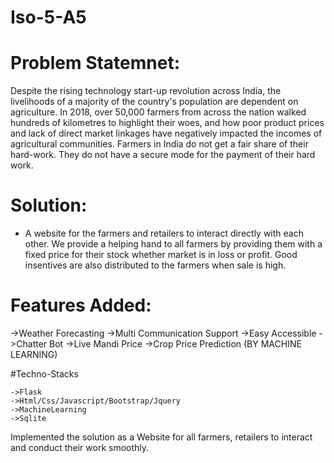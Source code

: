 # Iso-5-A5

# Problem Statemnet:
Despite the rising technology start-up revolution across India, the livelihoods of a majority of the country's population are dependent on agriculture. In 2018, over 50,000 farmers from across the nation walked hundreds of kilometres to highlight their woes, and how poor product prices and lack of direct market linkages have negatively impacted the incomes of agricultural communities.
Farmers in India do not get a fair share of their hard-work. They do not have a secure mode for the payment of their hard work.

# Solution:
- A website for the farmers and retailers to interact directly with each other. We provide a helping hand to all farmers by providing them with a fixed price for their stock whether market is in loss or profit. Good insentives are also distributed to the farmers when sale is high.

# Features Added:
  
  ->Weather Forecasting
  ->Multi Communication Support
  ->Easy Accessible
  ->Chatter Bot
  ->Live Mandi Price
  ->Crop Price Prediction (BY MACHINE LEARNING)
  
  #Techno-Stacks
  
    ->Flask
    ->Html/Css/Javascript/Bootstrap/Jquery
    ->MachineLearning
    ->Sqlite
  
  Implemented the solution as a Website for all farmers, retailers  to interact and conduct their work smoothly.
